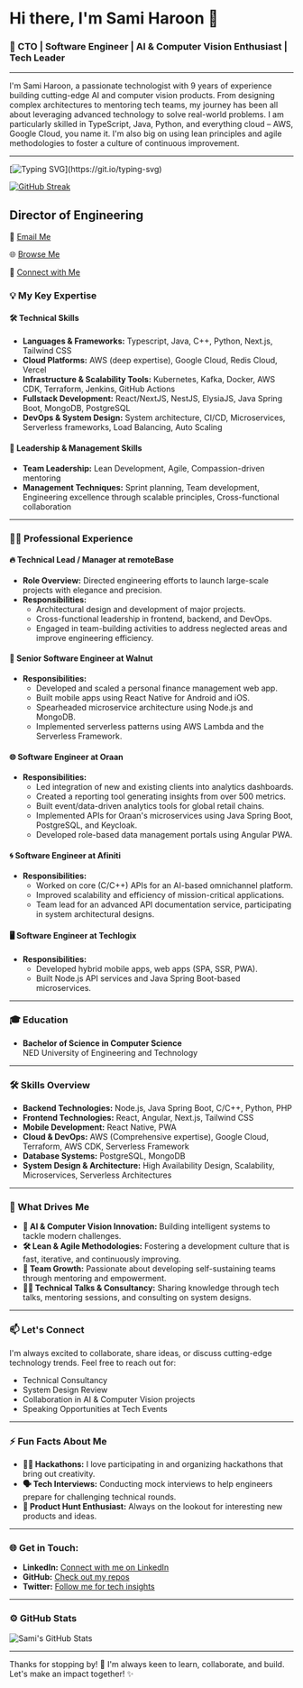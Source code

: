 # Hi there, I'm Sami Haroon 👋

### 🚀 CTO | Software Engineer | AI & Computer Vision Enthusiast | Tech Leader

---

I'm Sami Haroon, a passionate technologist with 9 years of experience building cutting-edge AI and computer vision products. From designing complex architectures to mentoring tech teams, my journey has been all about leveraging advanced technology to solve real-world problems. I am particularly skilled in TypeScript, Java, Python, and everything cloud – AWS, Google Cloud, you name it. I'm also big on using lean principles and agile methodologies to foster a culture of continuous improvement.

---

[![Typing SVG](https://readme-typing-svg.demolab.com/?lines=I+build+scaleable+software;Manager+and+Leader.)](https://git.io/typing-svg)


<p align="left">
<a href="https://git.io/streak-stats"><img src="https://streak-stats.demolab.com?user=samihk&theme=rose-pine" alt="GitHub Streak" /></a>
</p>

## Director of Engineering

📧 [Email Me](mailto:iam@samiharoon.com) 

🌐 [Browse Me](https://samiharoon.com) 

💬 [Connect with Me](https://www.linkedin.com/in/samihk)


### 💡 My Key Expertise

#### 🛠️ Technical Skills
- **Languages & Frameworks:** Typescript, Java, C++, Python, Next.js, Tailwind CSS
- **Cloud Platforms:** AWS (deep expertise), Google Cloud, Redis Cloud, Vercel
- **Infrastructure & Scalability Tools:** Kubernetes, Kafka, Docker, AWS CDK, Terraform, Jenkins, GitHub Actions
- **Fullstack Development:** React/NextJS, NestJS, ElysiaJS, Java Spring Boot, MongoDB, PostgreSQL
- **DevOps & System Design:** System architecture, CI/CD, Microservices, Serverless frameworks, Load Balancing, Auto Scaling

#### 🎯 Leadership & Management Skills
- **Team Leadership:** Lean Development, Agile, Compassion-driven mentoring
- **Management Techniques:** Sprint planning, Team development, Engineering excellence through scalable principles, Cross-functional collaboration


---

### 👨‍💼 Professional Experience

#### 🔥 **Technical Lead / Manager at remoteBase**
- **Role Overview:** Directed engineering efforts to launch large-scale projects with elegance and precision. 
- **Responsibilities:**
  - Architectural design and development of major projects.
  - Cross-functional leadership in frontend, backend, and DevOps.
  - Engaged in team-building activities to address neglected areas and improve engineering efficiency.

#### 🔧 **Senior Software Engineer at Walnut**
- **Responsibilities:**
  - Developed and scaled a personal finance management web app.
  - Built mobile apps using React Native for Android and iOS.
  - Spearheaded microservice architecture using Node.js and MongoDB.
  - Implemented serverless patterns using AWS Lambda and the Serverless Framework.

#### 🌐 **Software Engineer at Oraan**
- **Responsibilities:**
  - Led integration of new and existing clients into analytics dashboards.
  - Created a reporting tool generating insights from over 500 metrics.
  - Built event/data-driven analytics tools for global retail chains.
  - Implemented APIs for Oraan's microservices using Java Spring Boot, PostgreSQL, and Keycloak.
  - Developed role-based data management portals using Angular PWA.

#### 🌀 **Software Engineer at Afiniti**
- **Responsibilities:**
  - Worked on core (C/C++) APIs for an AI-based omnichannel platform.
  - Improved scalability and efficiency of mission-critical applications.
  - Team lead for an advanced API documentation service, participating in system architectural designs.

#### 🖥️ **Software Engineer at Techlogix**
- **Responsibilities:**
  - Developed hybrid mobile apps, web apps (SPA, SSR, PWA).
  - Built Node.js API services and Java Spring Boot-based microservices.

---

### 🎓 Education

- **Bachelor of Science in Computer Science**  
  NED University of Engineering and Technology

---

### 🛠️ Skills Overview

- **Backend Technologies:** Node.js, Java Spring Boot, C/C++, Python, PHP
- **Frontend Technologies:** React, Angular, Next.js, Tailwind CSS
- **Mobile Development:** React Native, PWA
- **Cloud & DevOps:** AWS (Comprehensive expertise), Google Cloud, Terraform, AWS CDK, Serverless Framework
- **Database Systems:** PostgreSQL, MongoDB
- **System Design & Architecture:** High Availability Design, Scalability, Microservices, Serverless Architectures

---

### 🎯 What Drives Me

- **🚀 AI & Computer Vision Innovation:** Building intelligent systems to tackle modern challenges.
- **🛠️ Lean & Agile Methodologies:** Fostering a development culture that is fast, iterative, and continuously improving.
- **🌱 Team Growth:** Passionate about developing self-sustaining teams through mentoring and empowerment.
- **👨‍🏫 Technical Talks & Consultancy:** Sharing knowledge through tech talks, mentoring sessions, and consulting on system designs.

---

### 📫 Let's Connect

I'm always excited to collaborate, share ideas, or discuss cutting-edge technology trends. Feel free to reach out for:

- Technical Consultancy
- System Design Review
- Collaboration in AI & Computer Vision projects
- Speaking Opportunities at Tech Events

---

### ⚡ Fun Facts About Me

- **👨‍💻 Hackathons:** I love participating in and organizing hackathons that bring out creativity.
- **🗣️ Tech Interviews:** Conducting mock interviews to help engineers prepare for challenging technical rounds.
- **📱 Product Hunt Enthusiast:** Always on the lookout for interesting new products and ideas.

---

### 🌐 Get in Touch:

- **LinkedIn:** [Connect with me on LinkedIn](https://www.linkedin.com/in/sami-haroon)
- **GitHub:** [Check out my repos](https://github.com/sami-haroon)
- **Twitter:** [Follow me for tech insights](https://twitter.com/sami_haroon)

---

### ⚙️ GitHub Stats

![Sami's GitHub Stats](https://github-readme-stats.vercel.app/api?username=sami-haroon&show_icons=true&theme=radical)

---

Thanks for stopping by! 👋 I'm always keen to learn, collaborate, and build. Let's make an impact together! ✨

